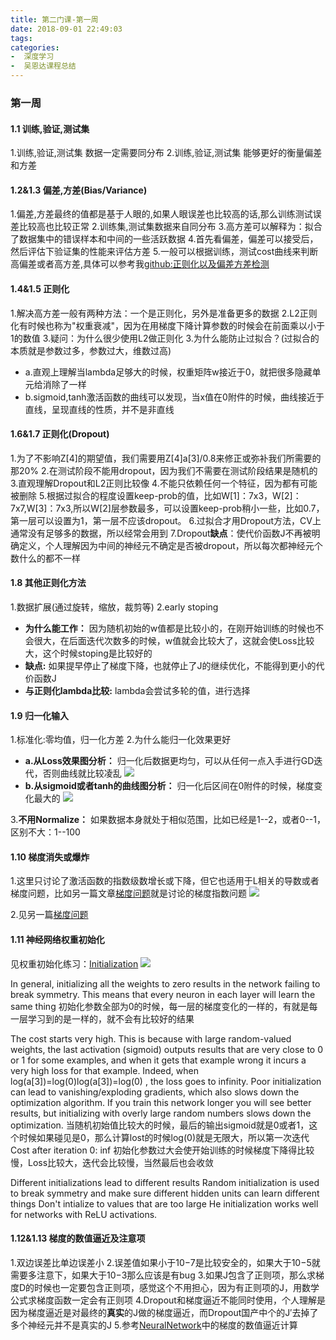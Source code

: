 ```yaml
---
title: 第二门课-第一周
date: 2018-09-01 22:49:03
tags:
categories: 
-  深度学习
-  吴恩达课程总结
---
```


### 第一周

#### 1.1 训练,验证,测试集

1.训练,验证,测试集 数据一定需要同分布
 2.训练,验证,测试集 能够更好的衡量偏差和方差

#### 1.2&1.3 偏差,方差(Bias/Variance)

1.偏差,方差最终的值都是基于人眼的,如果人眼误差也比较高的话,那么训练测试误差比较高也比较正常
 2.训练集,测试集数据来自同分布
 3.高方差可以解释为：拟合了数据集中的错误样本和中间的一些活跃数据
 4.首先看偏差，偏差可以接受后，然后评估下验证集的性能来评估方差
 5.一般可以根据训练，测试cost曲线来判断高偏差或者高方差,具体可以参考我[github:正则化以及偏差方差检测](https://github.com/yuancl/ml-algorithm/tree/master/exe5-Regularized-LinearR-and-Bias-Variance)

#### 1.4&1.5 正则化

1.解决高方差一般有两种方法：一个是正则化，另外是准备更多的数据
 2.L2正则化有时候也称为"权重衰减"，因为在用梯度下降计算参数的时候会在前面乘以小于1的数值
 3.疑问：为什么很少使用L2做正则化
 3.为什么能防止过拟合？(过拟合的本质就是参数过多，参数过大，维数过高)

* a.直观上理解当lambda足够大的时候，权重矩阵w接近于0，就把很多隐藏单元给消除了一样
* b.sigmoid,tanh激活函数的曲线可以发现，当x值在0附件的时候，曲线接近于直线，呈现直线的性质，并不是非直线

#### 1.6&1.7 正则化(Dropout)

1.为了不影响Z[4]的期望值，我们需要用Z[4]a[3]/0.8来修正或弥补我们所需要的那20%
 2.在测试阶段不能用dropout，因为我们不需要在测试阶段结果是随机的
 3.直观理解Dropout和L2正则比较像
 4.不能只依赖任何一个特征，因为都有可能被删除
 5.根据过拟合的程度设置keep-prob的值，比如W[1]：7x3，W[2]：7x7,W[3]：7x3,所以W[2]层参数最多，可以设置keep-prob稍小一些，比如0.7，第一层可以设置为1，第一层不应该dropout。
 6.过拟合才用Dropout方法，CV上通常没有足够多的数据，所以经常会用到
 7.Dropout**缺点**：使代价函数J不再被明确定义，个人理解因为中间的神经元不确定是否被dropout，所以每次都神经元个数什么的都不一样

#### 1.8 其他正则化方法

1.数据扩展(通过旋转，缩放，裁剪等)
 2.early stoping

* **为什么能工作：** 因为随机初始的w值都是比较小的，在刚开始训练的时候也不会很大，在后面迭代次数多的时候，w值就会比较大了，这就会使Loss比较大，这个时候stoping是比较好的
* **缺点:** 如果提早停止了梯度下降，也就停止了J的继续优化，不能得到更小的代价函数J
* **与正则化lambda比较:** lambda会尝试多轮的值，进行选择

#### 1.9 归一化输入

1.标准化:零均值，归一化方差
 2.为什么能归一化效果更好

* **a.从Loss效果图分析：** 归一化后数据更均匀，可以从任何一点入手进行GD迭代，否则曲线就比较凌乱
 ![](resources/C9C7B619F7FAA0D0649EA455EA4710A8)
* **b.从sigmoid或者tanh的曲线图分析：** 归一化后区间在0附件的时候，梯度变化最大的
 ![](resources/9273406DEF474A8262863E9EDDD8598F)

3.**不用Normalize：** 如果数据本身就处于相似范围，比如已经是1--2，或者0--1，区别不大：1--100

#### 1.10 梯度消失或爆炸

1.这里只讨论了激活函数的指数级数增长或下降，但它也适用于L相关的导数或者梯度问题，比如另一篇文章[梯度问题](https://app.yinxiang.com/shard/s48/nl/12303615/fbbe860b-d780-4ea0-86e2-b3281095f018/)就是讨论的梯度指数问题
 ![](resources/A6E21F3566635A3FFFFD3E6CFF2F3A9E)

2.见另一篇[梯度问题](https://app.yinxiang.com/shard/s48/nl/12303615/fbbe860b-d780-4ea0-86e2-b3281095f018/)

#### 1.11 神经网络权重初始化

见权重初始化练习：[Initialization](https://github.com/yuancl/dl-algorithm/blob/master/2-ImprovingDeepNeuralNetworks/Week1/1.Initialization.ipynb)
 ![](resources/3FA08AC1BC944F534A96C4DD711D4E86)

In general, initializing all the weights to zero results in the network failing to break symmetry. This means that every neuron in each layer will learn the same thing
 初始化参数全部为0的时候，每一层的梯度变化的一样的，有就是每一层学习到的是一样的，就不会有比较好的结果

The cost starts very high. This is because with large random-valued weights, the last activation (sigmoid) outputs results that are very close to 0 or 1 for some examples, and when it gets that example wrong it incurs a very high loss for that example. Indeed, when log(a[3])=log(0)log⁡(a[3])=log⁡(0) , the loss goes to infinity.
 Poor initialization can lead to vanishing/exploding gradients, which also slows down the optimization algorithm.
 If you train this network longer you will see better results, but initializing with overly large random numbers slows down the optimization.
 当随机初始值比较大的时候，最后的输出sigmoid就是0或者1，这个时候如果碰见是0，那么计算lost的时候log(0)就是无限大，所以第一次迭代 Cost after iteration 0: inf
 初始化参数过大会使开始训练的时候梯度下降得比较慢，Loss比较大，迭代会比较慢，当然最后也会收敛

Different initializations lead to different results
 Random initialization is used to break symmetry and make sure different hidden units can learn different things
 Don't intialize to values that are too large
 He initialization works well for networks with ReLU activations.

#### 1.12&1.13 梯度的数值逼近及注意项

1.双边误差比单边误差小
 2.误差值如果小于10−7是比较安全的，如果大于10−5就需要多注意下，如果大于10−3那么应该是有bug
 3.如果J包含了正则项，那么求梯度D的时候也一定要包含正则项，感觉这个不用担心，因为有正则项的J，用数学公式求梯度函数一定会有正则项
 4.Dropout和梯度逼近不能同时使用，个人理解是因为梯度逼近是对最终的**真实**的J做的梯度逼近，而Dropout国产中个的J′去掉了多个神经元并不是真实的J
 5.参考[NeuralNetwork](https://github.com/yuancl/ml-algorithm/blob/master/exe4-NeuralNetwork/nn_cost_fun.py)中的梯度的数值逼近计算

